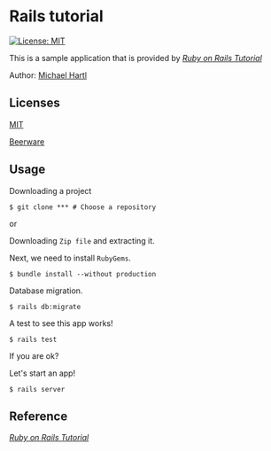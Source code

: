 # Rails tutorial

[![License: MIT](https://img.shields.io/packagist/l/doctrine/orm.svg)](https://opensource.org/licenses/MIT)

This is a sample application that is provided by [*Ruby on Rails Tutorial*](https://railstutorial.jp/)

Author: [Michael Hartl](http://www.michaelhartl.com/)

## Licenses

[MIT](https://opensource.org/licenses/MIT)

[Beerware](https://spdx.org/licenses/Beerware.html)


## Usage


Downloading a project

```
$ git clone *** # Choose a repository
```

or

Downloading `Zip file` and extracting it.

Next, we need to install `RubyGems`.

```
$ bundle install --without production
```

Database migration.

```
$ rails db:migrate
```

A test to see this app works!

```
$ rails test
```

If you are ok?

Let's start an app!

```
$ rails server
```

## Reference
 
[*Ruby on Rails Tutorial*](https://railstutorial.jp/)
